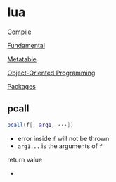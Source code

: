 # lua

[Compile]()

[Fundamental](lua-fundamental.md)

[Metatable](lua-metatable.md)

[Object-Oriented Programming](lua-object-oriented-programming.md)

[Packages](lua-packages.md)


## pcall

```lua
pcall(f[, arg1, ···])
```

- error inside `f` will not be thrown
- `arg1...` is the arguments of `f`

return value

- 